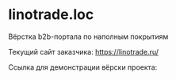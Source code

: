 # linotrade.loc
 Вёрстка b2b-портала по наполным покрытиям

 Текущий сайт заказчика: https://linotrade.ru/


 Ссылка для демонстрации вёрски проекта:
